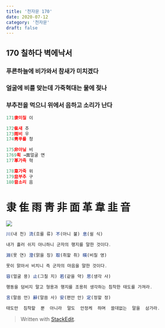 ```yaml
---
title: '천자문 170'
date: 2020-07-12
category: '천자문'
draft: false
---
```

## 170 칠하다 벽에낙서

  

### 푸른하늘에 비가와서 참새가 미치겠다
### 얼굴에 비를 맞는데 가죽혁대는 물에 젖나
### 부추전을 먹으니 위에서 음하고 소리가 난다

```js
171隶미칠 이

172隹새 추
173雨비 우
174靑푸를 청

175非아닐 비
1769획 →面얼굴 면
177革가죽 혁

178韋가죽 위
179韭부추 구
180音소리 음

```
# 隶 隹 雨 靑 非 面 革 韋 韭 音

![](https://i.ibb.co/tKrK5CR/170.png)
```js
川(내 천) 流(흐를 류) 不(아니 불) 息(쉴 식)

내가 흘러 쉬지 아니하니 군자의 행지를 말한 것이다.

淵(못 연) 澄(맑을 징) 取(취할 취) 暎(비칠 영)

못이 맑아서 비치니 즉 군자의 마음을 말한 것이다.

容(얼굴 용) 止(그칠 지) 若(같을 약) 思(생각 사)

행동을 덤비지 말고 형용과 행지를 조용히 생각하는 침착한 태도를 가져라.

言(말씀 언) 辭(말씀 사) 安(편안 안) 定(정할 정)

태도만  침착할  뿐  아니라  말도  안정케  하며  쓸데없는  말을  삼가라.
```
> Written with [StackEdit](https://stackedit.io/).
<!--stackedit_data:
eyJoaXN0b3J5IjpbMTQ1Mzk4MTQ0N119
-->
